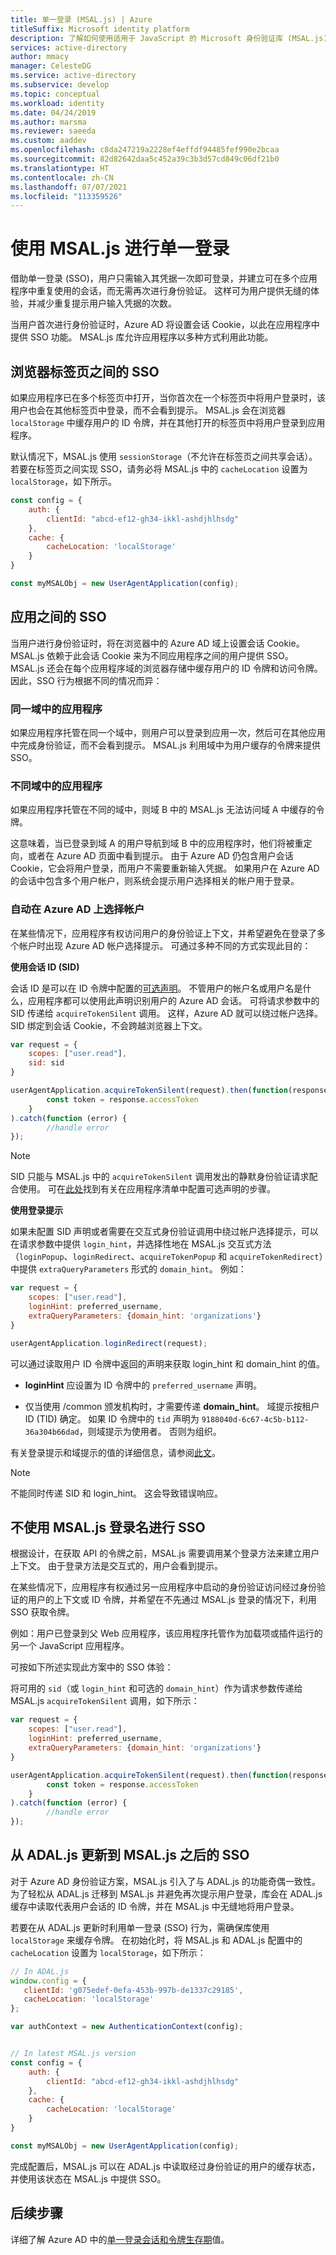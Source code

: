 ```yaml
---
title: 单一登录 (MSAL.js) | Azure
titleSuffix: Microsoft identity platform
description: 了解如何使用适用于 JavaScript 的 Microsoft 身份验证库 (MSAL.js) 构建单一登录体验。
services: active-directory
author: mmacy
manager: CelesteDG
ms.service: active-directory
ms.subservice: develop
ms.topic: conceptual
ms.workload: identity
ms.date: 04/24/2019
ms.author: marsma
ms.reviewer: saeeda
ms.custom: aaddev
ms.openlocfilehash: c8da247219a2228ef4effdf94485fef990e2bcaa
ms.sourcegitcommit: 82d82642daa5c452a39c3b3d57cd849c06df21b0
ms.translationtype: HT
ms.contentlocale: zh-CN
ms.lasthandoff: 07/07/2021
ms.locfileid: "113359526"
---
```

# <a name="single-sign-on-with-msaljs"></a>使用 MSAL.js 进行单一登录

借助单一登录 (SSO)，用户只需输入其凭据一次即可登录，并建立可在多个应用程序中重复使用的会话，而无需再次进行身份验证。 这样可为用户提供无缝的体验，并减少重复提示用户输入凭据的次数。

当用户首次进行身份验证时，Azure AD 将设置会话 Cookie，以此在应用程序中提供 SSO 功能。 MSAL.js 库允许应用程序以多种方式利用此功能。

## <a name="sso-between-browser-tabs"></a>浏览器标签页之间的 SSO

如果应用程序已在多个标签页中打开，当你首次在一个标签页中将用户登录时，该用户也会在其他标签页中登录，而不会看到提示。 MSAL.js 会在浏览器 `localStorage` 中缓存用户的 ID 令牌，并在其他打开的标签页中将用户登录到应用程序。

默认情况下，MSAL.js 使用 `sessionStorage`（不允许在标签页之间共享会话）。 若要在标签页之间实现 SSO，请务必将 MSAL.js 中的 `cacheLocation` 设置为 `localStorage`，如下所示。

```javascript
const config = {
    auth: {
        clientId: "abcd-ef12-gh34-ikkl-ashdjhlhsdg"
    },
    cache: {
        cacheLocation: 'localStorage'
    }
}

const myMSALObj = new UserAgentApplication(config);
```

## <a name="sso-between-apps"></a>应用之间的 SSO

当用户进行身份验证时，将在浏览器中的 Azure AD 域上设置会话 Cookie。 MSAL.js 依赖于此会话 Cookie 来为不同应用程序之间的用户提供 SSO。 MSAL.js 还会在每个应用程序域的浏览器存储中缓存用户的 ID 令牌和访问令牌。 因此，SSO 行为根据不同的情况而异：

### <a name="applications-on-the-same-domain"></a>同一域中的应用程序

如果应用程序托管在同一个域中，则用户可以登录到应用一次，然后可在其他应用中完成身份验证，而不会看到提示。 MSAL.js 利用域中为用户缓存的令牌来提供 SSO。

### <a name="applications-on-different-domain"></a>不同域中的应用程序

如果应用程序托管在不同的域中，则域 B 中的 MSAL.js 无法访问域 A 中缓存的令牌。

这意味着，当已登录到域 A 的用户导航到域 B 中的应用程序时，他们将被重定向，或者在 Azure AD 页面中看到提示。 由于 Azure AD 仍包含用户会话 Cookie，它会将用户登录，而用户不需要重新输入凭据。 如果用户在 Azure AD 的会话中包含多个用户帐户，则系统会提示用户选择相关的帐户用于登录。

### <a name="automatically-select-account-on-azure-ad"></a>自动在 Azure AD 上选择帐户

在某些情况下，应用程序有权访问用户的身份验证上下文，并希望避免在登录了多个帐户时出现 Azure AD 帐户选择提示。  可通过多种不同的方式实现此目的：

**使用会话 ID (SID)**

会话 ID 是可以在 ID 令牌中配置的[可选声明](active-directory-optional-claims.md)。 不管用户的帐户名或用户名是什么，应用程序都可以使用此声明识别用户的 Azure AD 会话。 可将请求参数中的 SID 传递给 `acquireTokenSilent` 调用。 这样，Azure AD 就可以绕过帐户选择。 SID 绑定到会话 Cookie，不会跨越浏览器上下文。

```javascript
var request = {
    scopes: ["user.read"],
    sid: sid
}

userAgentApplication.acquireTokenSilent(request).then(function(response) {
        const token = response.accessToken
    }
).catch(function (error) {
        //handle error
});
```

> [!Note]
> SID 只能与 MSAL.js 中的 `acquireTokenSilent` 调用发出的静默身份验证请求配合使用。
可在[此处](active-directory-optional-claims.md)找到有关在应用程序清单中配置可选声明的步骤。

**使用登录提示**

如果未配置 SID 声明或者需要在交互式身份验证调用中绕过帐户选择提示，可以在请求参数中提供 `login_hint`，并选择性地在 MSAL.js 交互式方法（`loginPopup`、`loginRedirect`、`acquireTokenPopup` 和 `acquireTokenRedirect`）中提供 `extraQueryParameters` 形式的 `domain_hint`。 例如：

```javascript
var request = {
    scopes: ["user.read"],
    loginHint: preferred_username,
    extraQueryParameters: {domain_hint: 'organizations'}
}

userAgentApplication.loginRedirect(request);
```

可以通过读取用户 ID 令牌中返回的声明来获取 login_hint 和 domain_hint 的值。

* **loginHint** 应设置为 ID 令牌中的 `preferred_username` 声明。

* 仅当使用 /common 颁发机构时，才需要传递 **domain_hint**。 域提示按租户 ID (TID) 确定。  如果 ID 令牌中的 `tid` 声明为 `9188040d-6c67-4c5b-b112-36a304b66dad`，则域提示为使用者。 否则为组织。

有关登录提示和域提示的值的详细信息，请参阅[此文](v2-oauth2-implicit-grant-flow.md)。

> [!Note]
> 不能同时传递 SID 和 login_hint。 这会导致错误响应。

## <a name="sso-without-msaljs-login"></a>不使用 MSAL.js 登录名进行 SSO

根据设计，在获取 API 的令牌之前，MSAL.js 需要调用某个登录方法来建立用户上下文。 由于登录方法是交互式的，用户会看到提示。

在某些情况下，应用程序有权通过另一应用程序中启动的身份验证访问经过身份验证的用户的上下文或 ID 令牌，并希望在不先通过 MSAL.js 登录的情况下，利用 SSO 获取令牌。

例如：用户已登录到父 Web 应用程序，该应用程序托管作为加载项或插件运行的另一个 JavaScript 应用程序。

可按如下所述实现此方案中的 SSO 体验：

将可用的 `sid`（或 `login_hint` 和可选的 `domain_hint`）作为请求参数传递给 MSAL.js `acquireTokenSilent` 调用，如下所示：

```javascript
var request = {
    scopes: ["user.read"],
    loginHint: preferred_username,
    extraQueryParameters: {domain_hint: 'organizations'}
}

userAgentApplication.acquireTokenSilent(request).then(function(response) {
        const token = response.accessToken
    }
).catch(function (error) {
        //handle error
});
```

## <a name="sso-in-adaljs-to-msaljs-update"></a>从 ADAL.js 更新到 MSAL.js 之后的 SSO

对于 Azure AD 身份验证方案，MSAL.js 引入了与 ADAL.js 的功能奇偶一致性。 为了轻松从 ADAL.js 迁移到 MSAL.js 并避免再次提示用户登录，库会在 ADAL.js 缓存中读取代表用户会话的 ID 令牌，并在 MSAL.js 中无缝地将用户登录。

若要在从 ADAL.js 更新时利用单一登录 (SSO) 行为，需确保库使用 `localStorage` 来缓存令牌。 在初始化时，将 MSAL.js 和 ADAL.js 配置中的 `cacheLocation` 设置为 `localStorage`，如下所示：


```javascript
// In ADAL.js
window.config = {
   clientId: 'g075edef-0efa-453b-997b-de1337c29185',
   cacheLocation: 'localStorage'
};

var authContext = new AuthenticationContext(config);


// In latest MSAL.js version
const config = {
    auth: {
        clientId: "abcd-ef12-gh34-ikkl-ashdjhlhsdg"
    },
    cache: {
        cacheLocation: 'localStorage'
    }
}

const myMSALObj = new UserAgentApplication(config);
```

完成配置后，MSAL.js 可以在 ADAL.js 中读取经过身份验证的用户的缓存状态，并使用该状态在 MSAL.js 中提供 SSO。

## <a name="next-steps"></a>后续步骤

详细了解 Azure AD 中的[单一登录会话和令牌生存期](active-directory-configurable-token-lifetimes.md)值。
